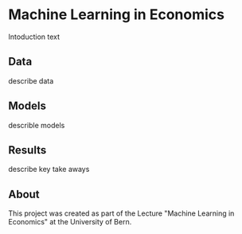 # Machine Learning in Economics

Intoduction text

## Data

describe data

## Models

describle models

## Results

describe key take aways

## About

This project was created as part of the Lecture "Machine Learning in Economics"
at the University of Bern.